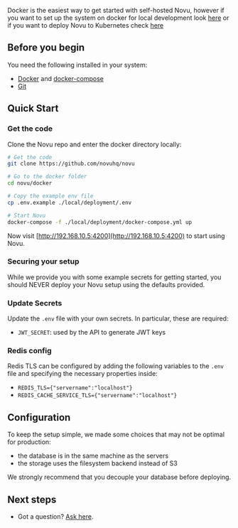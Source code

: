 Docker is the easiest way to get started with self-hosted Novu,
however if you want to set up the system on docker for local development look [here](local/Readme.md)
or if you want to deploy Novu to Kubernetes check [here](kubernetes/Readme.md)

## Before you begin

You need the following installed in your system:

- [Docker](https://docs.docker.com/engine/install/) and [docker-compose](https://docs.docker.com/compose/install/)
- [Git](https://git-scm.com/downloads)

## Quick Start

### Get the code

Clone the Novu repo and enter the docker directory locally:

```sh
# Get the code
git clone https://github.com/novuhq/novu

# Go to the docker folder
cd novu/docker

# Copy the example env file
cp .env.example ./local/deployment/.env

# Start Novu
docker-compose -f ./local/deployment/docker-compose.yml up
```

Now visit [http://192.168.10.5:4200](http://192.168.10.5:4200) to start using Novu.

### Securing your setup

While we provide you with some example secrets for getting started, you should NEVER deploy your Novu setup using the defaults provided.

### Update Secrets

Update the `.env` file with your own secrets. In particular, these are required:

- `JWT_SECRET`: used by the API to generate JWT keys

### Redis config

Redis TLS can be configured by adding the following variables to the `.env` file and specifying the necessary properties inside:

- `REDIS_TLS={"servername":"localhost"}`
- `REDIS_CACHE_SERVICE_TLS={"servername":"localhost"}`

## Configuration

To keep the setup simple, we made some choices that may not be optimal for production:

- the database is in the same machine as the servers
- the storage uses the filesystem backend instead of S3

We strongly recommend that you decouple your database before deploying.

## Next steps

- Got a question? [Ask here](https://github.com/novuhq/novu/discussions).
